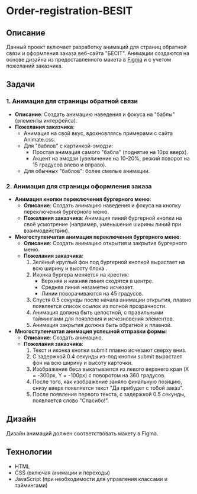 # Order-registration-BESIT

## Описание

Данный проект включает разработку анимаций для страниц обратной связи и оформления заказа веб-сайта "БЕСIT". Анимации создаются на основе дизайна из предоставленного макета в <a href="https://www.figma.com/design/88SbPdln2oFbyCtU4q7fzE/%D0%91%D0%95%D0%A1IT---%D0%9F%D0%BE%D1%80%D1%82%D0%B0%D0%BB-%D0%B4%D0%BB%D1%8F-%D0%B0%D0%B9%D1%82%D0%B8%D1%88%D0%BD%D0%B8%D0%BA%D0%BE%D0%B2?node-id=1-2&p=f">Figma</a> и с учетом пожеланий заказчика.

## Задачи

### 1. Анимация для страницы обратной связи

*   **Описание**: Создать анимацию наведения и фокуса на "баблы" (элементы интерфейса).
*   **Пожелания заказчика**:
    *   Анимация на свой вкус, вдохновляясь примерами с сайта Animate.css.
    *   Для "баблов" с картинкой-эмодзи:
        *   Простая анимация самого "бабла" (поднятие на 10px вверх).
        *   Акцент на эмодзи (увеличение на 10-20%, резкий поворот на 15 градусов влево и вправо).
    *   Для обычных "баблов": более смелые анимации.

### 2. Анимация для страницы оформления заказа

*   **Анимация кнопки переключения бургерного меню**:
    *   **Описание**: Создать анимацию наведения и фокуса на кнопку переключения бургерного меню.
    *   **Пожелания заказчика**: Анимация линий бургерной кнопки на своё усмотрение (например, уменьшение ширины линий при взаимодействии).
*   **Многоступенчатая анимация переключения бургерного меню**:
    *   **Описание**: Создать анимацию открытия и закрытия бургерного меню.
    *   **Пожелания заказчика**:
        1.  Зелёный круглый фон под бургерной кнопкой вырастает на всю ширину и высоту блока .
        2.  Иконка бургера меняется на крестик:
            *   Верхняя и нижняя линия сходятся в центре.
            *   Средняя линия незаметно исчезает.
            *   Линии поворачиваются на 45 градусов.
        3.  Спустя 0.5 секунды после начала анимации открытия, плавно появляется список ссылок из полной прозрачности.
        4.  Анимация должна быть целостной, с правильными таймингами для появления и исчезновения элементов.
        5.  Анимация закрытия должна быть обратной и плавной.
*   **Многоступенчатая анимация успешной отправки формы**:
    *   **Описание**: Создать анимацию.
    *   **Пожелания заказчика**:
        1.  Текст и иконка кнопки submit плавно исчезают сверху вниз.
        2.  С задержкой 0.4 секунды из-под кнопки submit вырастает фон на всю ширину и высоту карточки.
        3.  Изображение беса выкатывается из левого верхнего края (X = -300px, Y = -100px) с поворотом на 360 градусов.
        4.  После того, как изображение заняло финальную позицию, снизу вверх появляется текст "Да прибудет с тобой заказ".
        5.  После появления первого текста, с задержкой 0.5 секунды, появляется слово "Спасибо!".

## Дизайн

Дизайн анимаций должен соответствовать макету в Figma.

## Технологии

*   HTML
*   CSS (включая анимации и переходы)
*   JavaScript (при необходимости для управления классами и таймингами)
